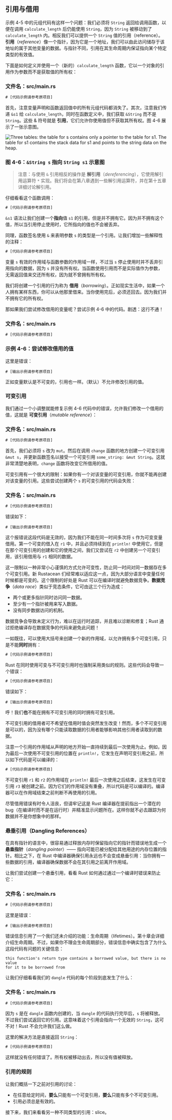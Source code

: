 ## 引用与借用




示例 4-5 中的元组代码有这样一个问题：我们必须将 `String` 返回给调用函数，以便在调用 `calculate_length` 后仍能使用 `String`，因为 `String` 被移动到了 `calculate_length` 内。相反我们可以提供一个 `String` 值的引用（reference）。**引用**（*reference*）像一个指针，因为它是一个地址，我们可以由此访问储存于该地址的属于其他变量的数据。与指针不同，引用在其生命周期内保证指向某个特定类型的有效值。

下面是如何定义并使用一个（新的）`calculate_length` 函数，它以一个对象的引用作为参数而不是获取值的所有权：

### 文件名：src/main.rs

```rust
# [代码示例请参考原项目]
```

首先，注意变量声明和函数返回值中的所有元组代码都消失了。其次，注意我们传递 `&s1` 给 `calculate_length`，同时在函数定义中，我们获取 `&String` 而不是 `String`。这些 & 符号就是 **引用**，它们允许你使用值但不获取其所有权。图 4-6 展示了一张示意图。

<img alt="Three tables: the table for s contains only a pointer to the table
for s1. The table for s1 contains the stack data for s1 and points to the
string data on the heap." src="/img/trpl04-06.svg" class="center" />

### 图 4-6：`&String s` 指向 `String s1` 示意图

> 注意：与使用 `&` 引用相反的操作是 **解引用**（*dereferencing*），它使用解引用运算符 `*` 实现。我们将会在第八章遇到一些解引用运算符，并在第十五章详细讨论解引用。

仔细看看这个函数调用：

```rust
# [代码示例请参考原项目]
```

`&s1` 语法让我们创建一个**指向**值 `s1` 的引用，但是并不拥有它。因为并不拥有这个值，所以当引用停止使用时，它所指向的值也不会被丢弃。

同理，函数签名使用 `&` 来表明参数 `s` 的类型是一个引用。让我们增加一些解释性的注释：

```rust
# [代码示例请参考原项目]
```

变量 `s` 有效的作用域与函数参数的作用域一样，不过当 `s` 停止使用时并不丢弃引用指向的数据，因为 `s` 并没有所有权。当函数使用引用而不是实际值作为参数，无需返回值来交还所有权，因为就不曾拥有所有权。

我们将创建一个引用的行为称为 **借用**（*borrowing*）。正如现实生活中，如果一个人拥有某样东西，你可以从他那里借来。当你使用完后，必须还回去。因为我们并不拥有它的所有权。

那如果我们尝试修改借用的变量呢？尝试示例 4-6 中的代码。剧透：这行不通！

### 文件名：src/main.rs

```rust
# [代码示例请参考原项目]
```

### 示例 4-6：尝试修改借用的值

这里是错误：

```console
# [输出示例请参考原项目]
```

正如变量默认是不可变的，引用也一样。（默认）不允许修改引用的值。

### 可变引用

我们通过一个小调整就能修复示例 4-6 代码中的错误，允许我们修改一个借用的值，这就是 **可变引用**（*mutable reference*）：

### 文件名：src/main.rs

```rust
# [代码示例请参考原项目]
```

首先，我们必须将 `s` 改为 `mut`。然后在调用 `change` 函数的地方创建一个可变引用 `&mut s`，并更新函数签名以接受一个可变引用 `some_string: &mut String`。这就非常清楚地表明，`change` 函数将改变它所借用的值。

可变引用有一个很大的限制：如果你有一个对该变量的可变引用，你就不能再创建对该变量的引用。这些尝试创建两个 `s` 的可变引用的代码会失败：

### 文件名：src/main.rs

```rust
# [代码示例请参考原项目]
```

错误如下：

```console
# [输出示例请参考原项目]
```

这个报错说这段代码是无效的，因为我们不能在同一时间多次将 `s` 作为可变变量借用。第一个可变的借入在 `r1` 中，并且必须持续到在 `println!` 中使用它，但是在那个可变引用的创建和它的使用之间，我们又尝试在 `r2` 中创建另一个可变引用，该引用借用与 `r1` 相同的数据。

这一限制以一种非常小心谨慎的方式允许可变性，防止同一时间对同一数据存在多个可变引用。新 Rustacean 们经常难以适应这一点，因为大部分语言中变量任何时候都是可变的。这个限制的好处是 Rust 可以在编译时就避免数据竞争。**数据竞争**（*data race*）类似于竞态条件，它可由这三个行为造成：

* 两个或更多指针同时访问同一数据。
* 至少有一个指针被用来写入数据。
* 没有同步数据访问的机制。

数据竞争会导致未定义行为，难以在运行时追踪，并且难以诊断和修复；Rust 通过拒绝编译存在数据竞争的代码来避免此问题！

一如既往，可以使用大括号来创建一个新的作用域，以允许拥有多个可变引用，只是不能**同时**拥有：

```rust
# [代码示例请参考原项目]
```

Rust 在同时使用可变与不可变引用时也强制采用类似的规则。这些代码会导致一个错误：

```rust
# [代码示例请参考原项目]
```

错误如下：

```console
# [输出示例请参考原项目]
```

呼！我们**也**不能在拥有不可变引用的同时拥有可变引用。

不可变引用的借用者可不希望在借用时值会突然发生改变！然而，多个不可变引用是可以的，因为没有哪个只能读取数据的引用者能够影响其他引用者读取到的数据。

注意一个引用的作用域从声明的地方开始一直持续到最后一次使用为止。例如，因为最后一次使用不可变引用的位置在 `println!`，它发生在声明可变引用之前，所以如下代码是可以编译的：

```rust
# [代码示例请参考原项目]
```

不可变引用 `r1` 和 `r2` 的作用域在 `println!` 最后一次使用之后结束，这发生在可变引用 `r3` 被创建之前。因为它们的作用域没有重叠，所以代码是可以编译的。编译器可以在作用域结束之前判断不再使用的引用。

尽管借用错误有时令人沮丧，但请牢记这是 Rust 编译器在提前指出一个潜在的 bug（在编译时而不是在运行时）并精准显示问题所在。这样你就不必去跟踪为何数据并不是你想象中的那样。

### 悬垂引用（Dangling References）

在具有指针的语言中，很容易通过释放内存时保留指向它的指针而错误地生成一个**悬垂指针**（*dangling pointer*）—— 指向可能已被分配给其他用途的内存位置的指针。相比之下，在 Rust 中编译器确保引用永远也不会变成悬垂引用：当你拥有一些数据的引用，编译器确保数据不会在其引用之前离开作用域。

让我们尝试创建一个悬垂引用，看看 Rust 如何通过通过一个编译时错误来防止它：

### 文件名：src/main.rs

```rust
# [代码示例请参考原项目]
```

这里是错误：

```console
# [输出示例请参考原项目]
```

错误信息引用了一个我们还未介绍的功能：生命周期（lifetimes）。第十章会详细介绍生命周期。不过，如果你不理会生命周期部分，错误信息中确实包含了为什么这段代码有问题的关键信息：

```text
this function's return type contains a borrowed value, but there is no value
for it to be borrowed from
```

让我们仔细看看我们的 `dangle` 代码的每个阶段到底发生了什么：

### 文件名：src/main.rs

```rust
# [代码示例请参考原项目]
```

因为 `s` 是在 `dangle` 函数内创建的，当 `dangle` 的代码执行完毕后，`s` 将被释放。不过我们尝试返回它的引用。这意味着这个引用会指向一个无效的 `String`，这可不对！Rust 不会允许我们这么做。

这里的解决方法是直接返回 `String`：

```rust
# [代码示例请参考原项目]
```

这样就没有任何错误了。所有权被移动出去，所以没有值被释放。

### 引用的规则

让我们概括一下之前对引用的讨论：

* 在任意给定时间，**要么**只能有一个可变引用，**要么**只能有多个不可变引用。
* 引用必须总是有效的。

接下来，我们来看看另一种不同类型的引用：slice。
